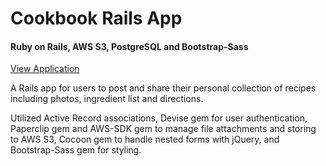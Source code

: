# Cookbook Rails App

#### Ruby on Rails, AWS S3, PostgreSQL and Bootstrap-Sass

[View Application](https://cookbook12.herokuapp.com/)


A Rails app for users to post and share their personal collection of recipes including photos, ingredient list and directions.

Utilized Active Record associations, Devise gem for user authentication, Paperclip gem and AWS-SDK gem to manage file attachments and storing to AWS S3, Cocoon gem to handle nested forms with jQuery, and Bootstrap-Sass gem for styling.
